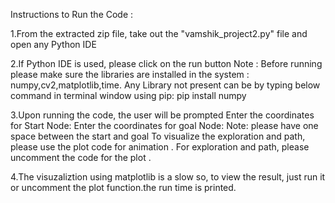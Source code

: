 
Instructions to Run the Code :

1.From the extracted zip file, take out the "vamshik_project2.py" file and open any Python IDE

2.If Python IDE is used, please click on the run button Note : Before running please make sure  the libraries are installed in the system : numpy,cv2,matplotlib,time. Any Library not present can be by typing below command in terminal window using pip: pip install numpy

3.Upon running the code, the user will be prompted
Enter the coordinates  for Start Node:
Enter the coordinates  for goal Node:
Note: please have one space between the start and goal
To visualize the exploration and path, please use the plot code for animation .
For exploration and path, please uncomment the code for the plot .

4.The visuzaliztion using matplotlib is a slow so, to view the result, just run it or uncomment the plot function.the run time is printed.